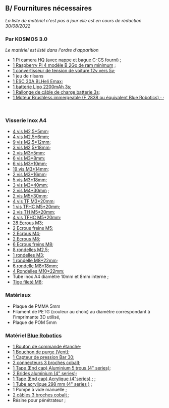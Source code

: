 ## B/ Fournitures nécessaires

*La liste de matériel n'est pas à jour elle est en cours de rédaction 30/08/2022*


### Par KOSMOS 3.0
*Le matériel est listé dans l'ordre d'apparition*

* [1 Pi camera HQ (avec nappe et bague C-CS fourni) ; ](https://www.kubii.fr/cameras-capteurs/2950-camera-hq-officielle-633696492738.html?search_query=pi+camera+hq&results=11)
* [1 Raspberry Pi 4 modèle B 2Go de ram minimum](https://www.kubii.fr/cartes-raspberry-pi/2771-nouveau-raspberry-pi-4-modele-b-2gb-0765756931175.html) ; 
* [1 convertisseur de tension de voiture 12v vers 5v](https://www.amazon.fr/riorand-voiture-Alimentation-convertisseur-module/dp/B00G890MIC);
* 1 jeu de rilsans 
* [1 ESC 30A BLHeli Emax](https://www.intermodel.fr/controleurs-variateurs/4848-esc-30a-blheli-emax-emax-controleur-6a-30a-emax-20a-12a-blheli-25a.html);
* [1 batterie Lipo 2200mAh 3s](https://www.absolu-modelisme.com/accu-lipo-3s-11-1v-2200mah-45c-xt60.html?___SID=U);
* [1 Rallonge de câble de charge batterie 3s](https://www.absolu-modelisme.com/rallonge-lipo-30cm-22awg-jst-hx-3s.html?___SID=U);
* [1 Moteur Brushless immergeable (F 2838 ou équivalent Blue Robotics) ; ](https://www.amazon.fr/Dilwe-Moteur-imperm%C3%A9able-Brushless-Outrunner/dp/B07PFJD1MQ);


​

### Visserie Inox A4


* [4 vis M2,5*5mm](https://www.bricovis.fr/produit-vis-a-tete-cylindrique-hexagonale-creuse-inox-a4-filetage-total-din-912-tchca4ef/#TCHC02.5/005A4EF);
* [4 vis M2,5*6mm](https://www.bricovis.fr/produit-vis-a-tete-cylindrique-hexagonale-creuse-inox-a4-filetage-total-din-912-tchca4ef/#TCHC02.5/006A4EF);
* [9 vis M2,5*12mm](https://www.bricovis.fr/produit-vis-a-tete-cylindrique-hexagonale-creuse-inox-a4-filetage-total-din-912-tchca4ef/#TCHC02.5/012A4EF);
* [3 vis M2,5*18mm](https://www.bricovis.fr/produit-vis-a-tete-cylindrique-hexagonale-creuse-inox-a4-filetage-total-din-912-tchca4ef/#TCHC02.5/018A4EF);
* [2 vis M3*5mm](https://www.bricovis.fr/produit-vis-a-tete-cylindrique-hexagonale-creuse-inox-a4-filetage-total-din-912-tchca4ef/#TCHC03/005A4);
* [6 vis M3*8mm](https://www.bricovis.fr/produit-vis-a-tete-cylindrique-hexagonale-creuse-inox-a4-filetage-total-din-912-tchca4ef/#TCHC03/008A4EF);
* [6 vis M3*10mm](https://www.bricovis.fr/produit-vis-a-tete-cylindrique-hexagonale-creuse-inox-a4-filetage-total-din-912-tchca4ef/#TCHC03/010A4EF);
* [19 vis M3*14mm](https://www.bricovis.fr/produit-vis-a-tete-cylindrique-hexagonale-creuse-inox-a4-filetage-total-din-912-tchca4ef/#TCHC03/014A4EF);
* [2 vis M3*16mm](https://www.bricovis.fr/produit-vis-a-tete-cylindrique-hexagonale-creuse-inox-a4-filetage-total-din-912-tchca4ef/#TCHC03/016A4EF);
* [5 vis M3*18mm](https://www.bricovis.fr/produit-vis-a-tete-cylindrique-hexagonale-creuse-inox-a4-filetage-total-din-912-tchca4ef/#TCHC03/018A4EF);
* [3 vis M3*40mm](https://www.bricovis.fr/produit-vis-a-tete-cylindrique-hexagonale-creuse-inox-a4-filetage-partiel-din-912-tchca4pf/?gclid=CjwKCAjw6raYBhB7EiwABge5KvNUn9Ks6uBn3BXr05G3xM24I59uFrZWAocoSc6wbBDW-5f2KBPg7xoCzMUQAvD_BwE#TCHC03/040A4PF);
* [2 vis M4*30mm](https://www.bricovis.fr/produit-vis-a-tete-cylindrique-hexagonale-creuse-inox-a4-filetage-partiel-din-912-tchca4pf/#TCHC04/030A4PF) ;
* [2 vis M5*30mm](https://www.bricovis.fr/produit-vis-a-tete-cylindrique-hexagonale-creuse-inox-a4-filetage-partiel-din-912-tchca4pf/?gclid=CjwKCAjw6raYBhB7EiwABge5KvNUn9Ks6uBn3BXr05G3xM24I59uFrZWAocoSc6wbBDW-5f2KBPg7xoCzMUQAvD_BwE#TCHC05/030A4PF);
* [4 vis TF M3*20mm](https://www.bricovis.fr/produit-vis-a-tete-fraisee-inox-a4-din-963-tffa4/#TF03/020A4);
* [1 vis TFHC M5*20mm](https://www.bricovis.fr/produit-vis-a-tete-fraisee-hexagonale-creuse-filetage-total-inox-a4-din-7991-tfhca4/#TFHC05/020A4EF);
* [2 vis TH M5*20mm](https://www.bricovis.fr/produit-vis-a-tete-hexagonale-inox-a4-filetage-total-din-933-tha4ef/#TH05/020A4EF);
* [4 vis TFHC M5*20mm](https://www.bricovis.fr/produit-vis-a-tete-fraisee-hexagonale-creuse-filetage-total-inox-a4-din-7991-tfhca4/#TFHC05/020A4EF);
* [28 Ecrous M3](https://www.bricovis.fr/produit-ecrou-hu-inox-a4-din-934-ecrhua4/#ECRHU03A4);
* [2 Ecrous freins M5](https://www.bricovis.fr/produit-ecrou-nylstop-inox-a4-din-985-ecrnyla4/#ECRNYL05A4);
* [2 Ecrous M4](https://www.bricovis.fr/produit-ecrou-hu-inox-a4-din-934-ecrhua4/#ECRHU04A4);
* [2 Ecrous M8](https://www.bricovis.fr/produit-ecrou-hu-inox-a4-din-934-ecrhua4/#ECRHU08A4);
* [6 Ecrous freins M8](https://www.bricovis.fr/produit-ecrou-nylstop-inox-a4-din-985-ecrnyla4/#ECRNYL08A4);
* [8 rondelles M2,5](https://www.bricovis.fr/produit-rondelle-m-inox-a4-nfe-25513-ronma4/#RONM02.5A4);
* [1 rondelles M3](https://www.bricovis.fr/produit-rondelle-m-inox-a4-nfe-25513-ronma4/#RONM03A4);
* [1 rondelle M8*22mm](https://www.bricovis.fr/produit-rondelle-l-inox-a4-nfe-25513-ronla4/#RONL08A4);
* [6 rondelle M8*18mm](https://www.bricovis.fr/produit-rondelle-m-inox-a4-nfe-25513-ronma4/#RONM08A4);
* [4 Rondelles M10*22mm](https://www.bricovis.fr/produit-rondelle-m-inox-a4-nfe-25513-ronma4/#RONM10A4);
* Tube inox A4 diamètre 10mm et 8mm interne ;
* [Tige fileté M8](https://www.bricovis.fr/produit-tige-filetee-inox-a4-din-975-tigea4/#TIGE08A4);


### Matériaux

* Plaque de PMMA 5mm
* Filament de PETG (couleur au choix) au diamètre correspondant à l'imprimante 3D utilisé,
* Plaque de POM 5mm

### Matériel [Blue Robotics](https://bluerobotics.com/)

* [1 Bouton de commande étanche](https://boutique.rov-expert.fr/blue-robotics/101-Interrupteur.html);
* [1 Bouchon de purge \(Vent\)](https://boutique.rov-expert.fr/blue-robotics/38-aeration-et-bouchon.html);
* [1 Capteur de pression Bar 30](https://boutique.rov-expert.fr/blue-robotics/8-bar30-capteur-de-pression-haute-resolution-300m.html);
* [2 connecteurs 3 broches cobalt](https://boutique.rov-expert.fr/blue-trail-engineering/140-132-connecteur-de-cloison-cobalt-m10.html#/116-declinaison-3_contacts);
* [1 Tape (End cap) Aluminium 5 trous (4" series)](https://boutique.rov-expert.fr/blue-robotics/4-6-tape-aluminium.html#/6-declinaison-5_trous_4_);
* [2 Brides aluminium (4" series)](https://rov-expert.fr/blue-robotics/69-57-bride.html#/44-declinaison-serie_4);
* [1 Tape (End cap) Acrylique (4"series) ;](https://boutique.rov-expert.fr/blue-robotics/30-22-tape-acrylique-transparente.html#/1-declinaison-serie_3_) ;
* [1 Tube acrylique 298 mm \(4" series \)](https://boutique.rov-expert.fr/blue-robotics/28-19-tube-acrylique.html#/16-declinaison-4_298mm) ;
* 1 Pompe à vide manuelle ;
* [2 câbles 3 broches cobalt ; ](https://boutique.rov-expert.fr/blue-trail-engineering/141-136-connecteur-cobalt.html#/120-declinaison-3_broches_sur_un_cable_de_1_metre)
* Résine pour pénétrateur ;
